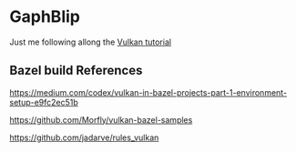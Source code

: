 # GaphBlip

Just me following allong the [Vulkan tutorial](https://vulkan-tutorial.com/Drawing_a_triangle/Setup/Logical_device_and_queues)

## Bazel build References
https://medium.com/codex/vulkan-in-bazel-projects-part-1-environment-setup-e9fc2ec51b

https://github.com/Morfly/vulkan-bazel-samples

https://github.com/jadarve/rules_vulkan
